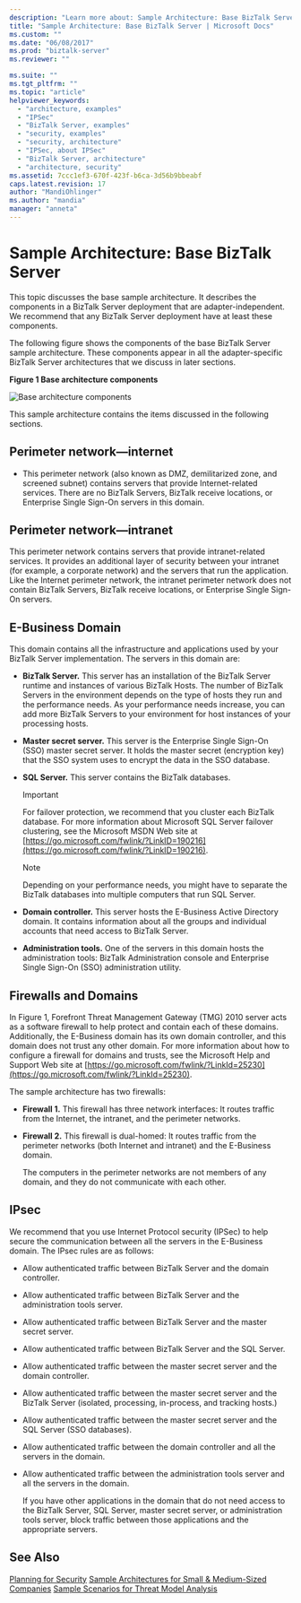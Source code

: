 ```yaml
---
description: "Learn more about: Sample Architecture: Base BizTalk Server"
title: "Sample Architecture: Base BizTalk Server | Microsoft Docs"
ms.custom: ""
ms.date: "06/08/2017"
ms.prod: "biztalk-server"
ms.reviewer: ""

ms.suite: ""
ms.tgt_pltfrm: ""
ms.topic: "article"
helpviewer_keywords:
  - "architecture, examples"
  - "IPSec"
  - "BizTalk Server, examples"
  - "security, examples"
  - "security, architecture"
  - "IPSec, about IPSec"
  - "BizTalk Server, architecture"
  - "architecture, security"
ms.assetid: 7ccc1ef3-670f-423f-b6ca-3d56b9bbeabf
caps.latest.revision: 17
author: "MandiOhlinger"
ms.author: "mandia"
manager: "anneta"
---
```

# Sample Architecture: Base BizTalk Server
This topic discusses the base sample architecture. It describes the components in a BizTalk Server deployment that are adapter-independent. We recommend that any BizTalk Server deployment have at least these components.

 The following figure shows the components of the base BizTalk Server sample architecture. These components appear in all the adapter-specific BizTalk Server architectures that we discuss in later sections.

 **Figure 1 Base architecture components**

 ![Base architecture components](../core/media/tdi-sec-refarch.gif "TDI_Sec_RefArch_")

 This sample architecture contains the items discussed in the following sections.

## Perimeter network―internet

-   This perimeter network (also known as DMZ, demilitarized zone, and screened subnet) contains servers that provide Internet-related services. There are no BizTalk Servers, BizTalk receive locations, or Enterprise Single Sign-On servers in this domain.

## Perimeter network―intranet
 This perimeter network contains servers that provide intranet-related services. It provides an additional layer of security between your intranet (for example, a corporate network) and the servers that run the application. Like the Internet perimeter network, the intranet perimeter network does not contain BizTalk Servers, BizTalk receive locations, or Enterprise Single Sign-On servers.

## E-Business Domain
 This domain contains all the infrastructure and applications used by your BizTalk Server implementation. The servers in this domain are:

-   **BizTalk Server.** This server has an installation of the BizTalk Server runtime and instances of various BizTalk Hosts. The number of BizTalk Servers in the environment depends on the type of hosts they run and the performance needs. As your performance needs increase, you can add more BizTalk Servers to your environment for host instances of your processing hosts.

-   **Master secret server.** This server is the Enterprise Single Sign-On (SSO) master secret server. It holds the master secret (encryption key) that the SSO system uses to encrypt the data in the SSO database.

-   **SQL Server.** This server contains the BizTalk databases.

    > [!IMPORTANT]
    >  For failover protection, we recommend that you cluster each BizTalk database. For more information about Microsoft SQL Server failover clustering, see the Microsoft MSDN Web site at [https://go.microsoft.com/fwlink/?LinkID=190216](https://go.microsoft.com/fwlink/?LinkID=190216).

    > [!NOTE]
    >  Depending on your performance needs, you might have to separate the BizTalk databases into multiple computers that run SQL Server.

-   **Domain controller.** This server hosts the E-Business Active Directory domain. It contains information about all the groups and individual accounts that need access to BizTalk Server.

-   **Administration tools.** One of the servers in this domain hosts the administration tools: BizTalk Administration console and Enterprise Single Sign-On (SSO) administration utility.

## Firewalls and Domains
 In Figure 1, Forefront Threat Management Gateway (TMG) 2010 server acts as a software firewall to help protect and contain each of these domains. Additionally, the E-Business domain has its own domain controller, and this domain does not trust any other domain. For more information about how to configure a firewall for domains and trusts, see the Microsoft Help and Support Web site at [https://go.microsoft.com/fwlink/?LinkId=25230](https://go.microsoft.com/fwlink/?LinkId=25230).

 The sample architecture has two firewalls:

- **Firewall 1.** This firewall has three network interfaces: It routes traffic from the Internet, the intranet, and the perimeter networks.

- **Firewall 2.** This firewall is dual-homed: It routes traffic from the perimeter networks (both Internet and intranet) and the E-Business domain.

  The computers in the perimeter networks are not members of any domain, and they do not communicate with each other.

## IPsec
 We recommend that you use Internet Protocol security (IPSec) to help secure the communication between all the servers in the E-Business domain. The IPsec rules are as follows:

- Allow authenticated traffic between BizTalk Server and the domain controller.

- Allow authenticated traffic between BizTalk Server and the administration tools server.

- Allow authenticated traffic between BizTalk Server and the master secret server.

- Allow authenticated traffic between BizTalk Server and the SQL Server.

- Allow authenticated traffic between the master secret server and the domain controller.

- Allow authenticated traffic between the master secret server and the BizTalk Server (isolated, processing, in-process, and tracking hosts.)

- Allow authenticated traffic between the master secret server and the SQL Server (SSO databases).

- Allow authenticated traffic between the domain controller and all the servers in the domain.

- Allow authenticated traffic between the administration tools server and all the servers in the domain.

  If you have other applications in the domain that do not need access to the BizTalk Server, SQL Server, master secret server, or administration tools server, block traffic between those applications and the appropriate servers.

## See Also
 [Planning for Security](../core/planning-for-security.md)
 [Sample Architectures for Small & Medium-Sized Companies](../core/sample-architectures-for-small-medium-sized-companies.md)
 [Sample Scenarios for Threat Model Analysis](../core/sample-scenarios-for-threat-model-analysis.md)
